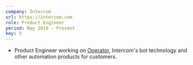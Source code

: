 ```yaml
---
company: Intercom
url: https://intercom.com
role: Product Engineer
period: May 2019 - Present
key: 5
---
```

- Product Engineer working on [Operator](https://www.intercom.com/operator), Intercom's bot technology and other automation products for customers.
